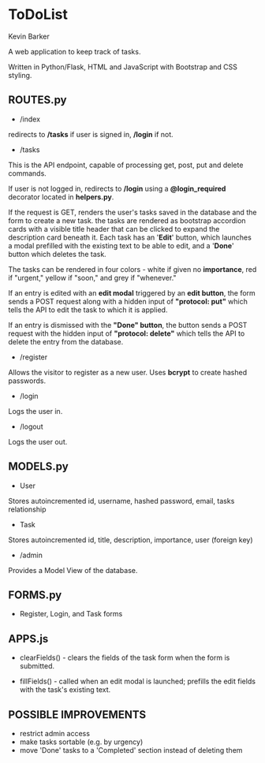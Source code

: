 # ToDoList
Kevin Barker

A web application to keep track of tasks.

Written in Python/Flask, HTML and JavaScript with Bootstrap and CSS styling.

## ROUTES.py

- /index

redirects to **/tasks** if user is signed in, **/login** if not.

- /tasks

This is the API endpoint, capable of processing get, post, put and delete commands.

If user is not logged in, redirects to **/login** using a **@login_required** decorator located in **helpers.py**.

If the request is GET, renders the user's tasks saved in the database and the form to create a new task. the tasks are rendered as bootstrap accordion cards with a visible title header that can be clicked to expand the description card beneath it. Each task has an '**Edit**' button, which launches a modal prefilled with the existing text to be able to edit, and a '**Done**' button which deletes the task.

The tasks can be rendered in four colors - white if given no **importance**, red if "urgent," yellow if "soon," and grey if "whenever."

If an entry is edited with an **edit modal** triggered by an **edit button**, the form sends a POST request along with a hidden input of **"protocol: put"** which tells the API to edit the task to which it is applied.

If an entry is dismissed with the **"Done" button**, the button sends a POST request with the hidden input of **"protocol: delete"** which tells the API to delete the entry from the database.

- /register

Allows the visitor to register as a new user. Uses **bcrypt** to create hashed passwords.

- /login

Logs the user in. 

- /logout

Logs the user out.


## MODELS.py

- User

Stores autoincremented id, username, hashed password, email, tasks relationship

- Task

Stores autoincremented id, title, description, importance, user (foreign key)

- /admin

Provides a Model View of the database. 

## FORMS.py

- Register, Login, and Task forms

## APPS.js

- clearFields() - clears the fields of the task form when the form is submitted.

- fillFields() - called when an edit modal is launched; prefills the edit fields with the task's existing text.

## POSSIBLE IMPROVEMENTS

- restrict admin access
- make tasks sortable (e.g. by urgency)
- move 'Done' tasks to a 'Completed' section instead of deleting them